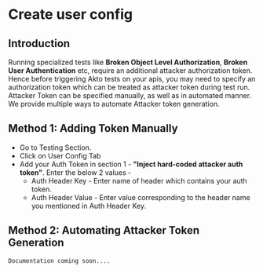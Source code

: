 # Create user config

## Introduction

Running specialized tests like **Broken Object Level Authorization**, **Broken User Authentication** etc, require an additional attacker authorization token. Hence before triggering Akto tests on your apis, you may need to specify an authorization token which can be treated as attacker token during test run. Attacker Token can be specified manually, as well as in automated manner. We provide multiple ways to automate Attacker token generation.

## Method 1: Adding Token Manually 

* Go to Testing Section.
* Click on User Config Tab
* Add your Auth Token in section 1 -  **"Inject hard-coded attacker auth token"**. Enter the below 2 values - 
    * Auth Header Key - Enter name of header which contains your auth token.
    * Auth Header Value - Enter value corresponding to the header name you mentioned in Auth Header Key. 

## Method 2: Automating Attacker Token Generation

    Documentation coming soon....
